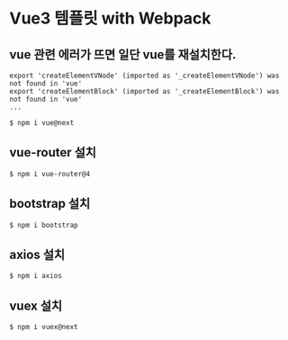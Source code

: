# Vue3 템플릿 with Webpack


## vue 관련 에러가 뜨면 일단 vue를 재설치한다.
```
export 'createElementVNode' (imported as '_createElementVNode') was not found in 'vue'
export 'createElementBlock' (imported as '_createElementBlock') was not found in 'vue'
...

$ npm i vue@next
```

## vue-router 설치
```
$ npm i vue-router@4
```

## bootstrap 설치
```
$ npm i bootstrap
```

## axios 설치
```
$ npm i axios
```

## vuex 설치
```
$ npm i vuex@next
```